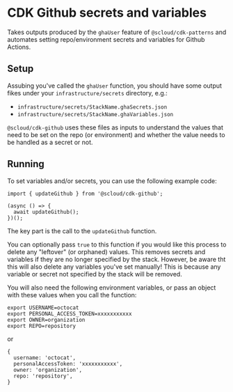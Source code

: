 # CDK Github secrets and variables

Takes outputs produced by the `ghaUser` feature of `@scloud/cdk-patterns` and automates setting repo/environment secrets and variables for Github Actions.

## Setup

Assubing you've called the `ghaUser` function, you should have some output fikes under your `infrastructure/secrets` directory, e.g.:

 * `infrastructure/secrets/StackName.ghaSecrets.json`
 * `infrastructure/secrets/StackName.ghaVariables.json`

`@scloud/cdk-github` uses these files as inputs to understand the values that need to be set on the repo (or environment) and whether the value needs to be handled as a secret or not.

## Running

To set variables and/or secrets, you can use the following example code:

```
import { updateGithub } from '@scloud/cdk-github';

(async () => {
  await updateGithub();
})();
```

The key part is the call to the `updateGithub` function.

You can optionally pass `true` to this function if you would like this process to delete any "leftover" (or orphaned) values. This removes secrets and variables if they are no longer specified by the stack. However, be aware tht this will also delete any variables you've set manually! This is because any variable or secret not specified by the stack will be removed.

You will also need the following environment variables, or pass an object with these values when you call the function:

```
export USERNAME=octocat
export PERSONAL_ACCESS_TOKEN=xxxxxxxxxxx
export OWNER=organization
export REPO=repository
```

or

```
{
  username: 'octocat',
  personalAccessToken: 'xxxxxxxxxxx',
  owner: 'organization',
  repo: 'repository',
}
```